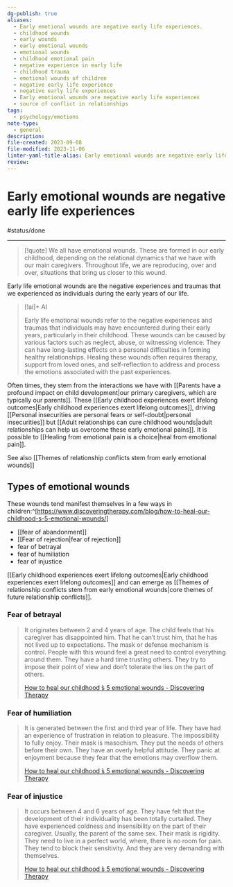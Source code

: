 ```yaml
---
dg-publish: true
aliases:
  - Early emotional wounds are negative early life experiences.
  - childhood wounds
  - early wounds
  - early emotional wounds
  - emotional wounds
  - childhood emotional pain
  - negative experience in early life
  - childhood trauma
  - emotional wounds of children
  - negative early life experience
  - negative early life experiences
  - Early emotional wounds are negative early life experiences
  - source of conflict in relationships
tags:
  - psychology/emotions
note-type:
  - general
description: 
file-created: 2023-09-08
file-modified: 2023-11-06
linter-yaml-title-alias: Early emotional wounds are negative early life experiences
review: 
---
```


# Early emotional wounds are negative early life experiences

#status/done

---

> [!quote]  We all have emotional wounds. These are formed in our early childhood, depending on the relational dynamics that we have with our main caregivers. Throughout life, we are reproducing, over and over, situations that bring us closer to this wound.

Early life emotional wounds are the negative experiences and traumas that we experienced as individuals during the early years of our life.

> [!ai]+ AI
>
> Early life emotional wounds refer to the negative experiences and traumas that individuals may have encountered during their early years, particularly in their childhood. These wounds can be caused by various factors such as neglect, abuse, or witnessing violence. They can have long-lasting effects on a personal difficulties in forming healthy relationships. Healing these wounds often requires therapy, support from loved ones, and self-reflection to address and process the emotions associated with the past experiences.

Often times, they stem from the interactions we have with [[Parents have a profound impact on child development|our primary caregivers, which are typically our parents]]. These [[Early childhood experiences exert lifelong outcomes|Early childhood experiences exert lifelong outcomes]], driving [[Personal insecurities are personal fears or self-doubt|personal insecurities]] but [[Adult relationships can cure childhood wounds|adult relationships can help us overcome these early emotional pains]]. It is possible to [[Healing from emotional pain is a choice|heal from emotional pain]].

See also [[Themes of relationship conflicts stem from early emotional wounds]]


## Types of emotional wounds

These wounds tend manifest themselves in a few ways in children:^[https://www.discoveringtherapy.com/blog/how-to-heal-our-childhood-s-5-emotional-wounds/]
- [[fear of abandonment]]
- [[Fear of rejection|fear of rejection]]
- fear of betrayal
- fear of humiliation
- fear of injustice

[[Early childhood experiences exert lifelong outcomes|Early childhood experiences exert lifelong outcomes]] and can emerge as [[Themes of relationship conflicts stem from early emotional wounds|core themes of future relationship conflicts]].

### Fear of betrayal

> It originates between 2 and 4 years of age. The child feels that his caregiver has disappointed him. That he can’t trust him, that he has not lived up to expectations. The mask or defense mechanism is control. People with this wound feel a great need to control everything around them. They have a hard time trusting others. They try to impose their point of view and don’t tolerate the lies on the part of others.
>
> [How to heal our childhood ́s 5 emotional wounds - Discovering Therapy](https://www.discoveringtherapy.com/blog/how-to-heal-our-childhood-s-5-emotional-wounds/)

### Fear of humiliation

> It is generated between the first and third year of life. They have had an experience of frustration in relation to pleasure. The impossibility to fully enjoy. Their mask is masochism. They put the needs of others before their own. They have an overly helpful attitude. They panic at enjoyment because they fear that the emotions may overflow them.
>
> [How to heal our childhood ́s 5 emotional wounds - Discovering Therapy](https://www.discoveringtherapy.com/blog/how-to-heal-our-childhood-s-5-emotional-wounds/)
>

### Fear of injustice

> It occurs between 4 and 6 years of age. They have felt that the development of their individuality has been totally curtailed. They have experienced coldness and insensibility on the part of their caregiver. Usually, the parent of the same sex. Their mask is rigidity. They need to live in a perfect world, where, there is no room for pain. They tend to block their sensitivity. And they are very demanding with themselves.
>
> [How to heal our childhood ́s 5 emotional wounds - Discovering Therapy](https://www.discoveringtherapy.com/blog/how-to-heal-our-childhood-s-5-emotional-wounds/)
